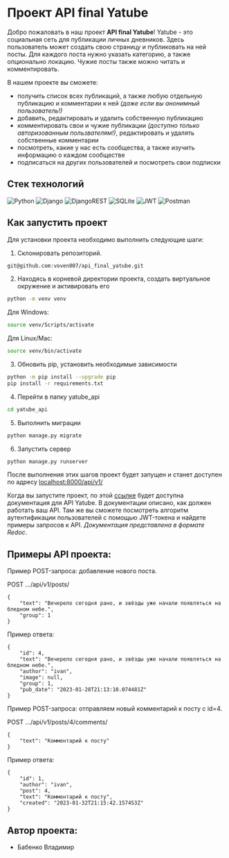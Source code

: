 # Проект API final Yatube

Добро пожаловать в наш проект **API final Yatube**! Yatube - это социальная сеть для публикации личных дневников. Здесь пользователь может создать свою страницу и публиковать на ней посты. Для каждого поста нужно указать категорию, а также опционально локацию. Чужие посты также можно читать и комментировать.

В нашем проекте вы сможете:
- получить список всех публикаций, а также любую отдельную публикацию и комментарии к ней *(даже если вы анонимный пользователь!)*
- добавить, редактировать и удалить собственную публикацию
- комментировать свои и чужие публикации *(доступно только авторизованным пользвателям!)*, редактировать и удалять собственные комментарии
- посмотреть, какие у нас есть сообщества, а также изучить информацию о каждом сообществе
- подписаться на других пользователей и посмотреть свои подписки

## Стек технологий

![Python](https://img.shields.io/badge/python-3670A0?style=for-the-badge&logo=python&logoColor=ffdd54)
![Django](https://img.shields.io/badge/django-%23092E20.svg?style=for-the-badge&logo=django&logoColor=white)
![DjangoREST](https://img.shields.io/badge/DJANGO-REST-ff1709?style=for-the-badge&logo=django&logoColor=white&color=ff1709&labelColor=gray)
![SQLite](https://img.shields.io/badge/sqlite-%2307405e.svg?style=for-the-badge&logo=sqlite&logoColor=white)
![JWT](https://img.shields.io/badge/JWT-black?style=for-the-badge&logo=JSON%20web%20tokens)
![Postman](https://img.shields.io/badge/Postman-FF6C37?style=for-the-badge&logo=postman&logoColor=white)

## Как запустить проект

Для установки проекта необходимо выполнить следующие шаги:

1. Склонировать репозиторий.

```bash
git@github.com:voven007/api_final_yatube.git
```

2. Находясь в корневой директории проекта, создать виртуальное окружение и активировать его

```bash
python -m venv venv
```

Для Windows:
```bash
source venv/Scripts/activate
```

Для Linux/Mac:
```bash
source venv/bin/activate
```

3. Обновить pip, установить необходимые зависимости

```bash
python -m pip install --upgrade pip
pip install -r requirements.txt
```

4. Перейти в папку yatube_api
  
```bash
cd yatube_api
```

5. Выполнить миграции

```bash
python manage.py migrate
```

6. Запустить сервер

```bash
python manage.py runserver
```

После выполнения этих шагов проект будет запущен и станет доступен по адресу [localhost:8000/api/v1/](http://localhost:8000/api/v1/)

Когда вы запустите проект, по этой [ссылке](http://127.0.0.1:8000/redoc/) будет доступна документация для API Yatube. В документации описано, как должен работать ваш API. Там же вы сможете посмотреть алгоритм аутентификации пользователей с помощью JWT-токена и найдете примеры запросов к API. *Документация представлена в формате Redoc*.


## Примеры API проекта: 

Пример POST-запроса: добавление нового поста.

POST .../api/v1/posts/
```
{
    "text": "Вечерело сегодня рано, и звёзды уже начали появляться на бледном небе.",
    "group": 1
} 
```
Пример ответа:
```
{
    "id": 4,
    "text": "Вечерело сегодня рано, и звёзды уже начали появляться на бледном небе.",
    "author": "ivan",
    "image": null,
    "group": 1,
    "pub_date": "2023-01-28T21:13:10.074481Z"
} 
```
Пример POST-запроса: отправляем новый комментарий к посту с id=4.

POST .../api/v1/posts/4/comments/
```
{
    "text": "Комментарий к посту"
}
```
Пример ответа:
```
{
    "id": 1,
    "author": "ivan",
    "post": 4,
    "text": "Комментарий к посту",
    "created": "2023-01-32T21:15:42.157453Z"
} 
```


## Автор проекта:

* Бабенко Владимир

